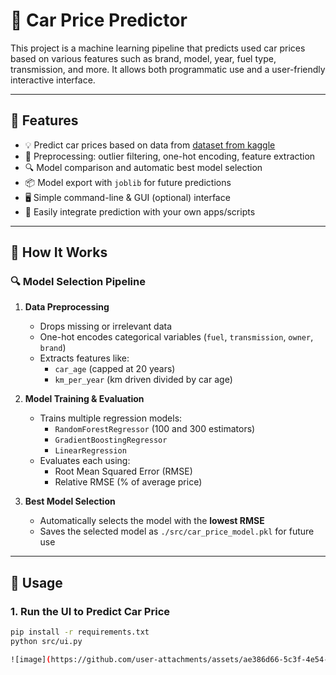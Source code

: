 # 🚗 Car Price Predictor

This project is a machine learning pipeline that predicts used car prices based on various features such as brand, model, year, fuel type, transmission, and more. It allows both programmatic use and a user-friendly interactive interface.

---

## 📌 Features

- 💡 Predict car prices based on data from [dataset from kaggle](https://www.kaggle.com/datasets/sukhmandeepsinghbrar/car-price-prediction-dataset)
- 🧼 Preprocessing: outlier filtering, one-hot encoding, feature extraction
- 🔍 Model comparison and automatic best model selection
- 📦 Model export with `joblib` for future predictions
- 🖥️ Simple command-line & GUI (optional) interface
- 🧪 Easily integrate prediction with your own apps/scripts

---

## 🧠 How It Works

### 🔍 Model Selection Pipeline

1. **Data Preprocessing**
   - Drops missing or irrelevant data
   - One-hot encodes categorical variables (`fuel`, `transmission`, `owner`, `brand`)
   - Extracts features like:
     - `car_age` (capped at 20 years)
     - `km_per_year` (km driven divided by car age)

2. **Model Training & Evaluation**
   - Trains multiple regression models:
     - `RandomForestRegressor` (100 and 300 estimators)
     - `GradientBoostingRegressor`
     - `LinearRegression`
   - Evaluates each using:
     - Root Mean Squared Error (RMSE)
     - Relative RMSE (% of average price)

3. **Best Model Selection**
   - Automatically selects the model with the **lowest RMSE**
   - Saves the selected model as `./src/car_price_model.pkl` for future use

---

## 🧪 Usage

### 1. Run the UI to Predict Car Price

```bash
pip install -r requirements.txt
python src/ui.py

![image](https://github.com/user-attachments/assets/ae386d66-5c3f-4e54-afbb-ef0aa4b33153)
